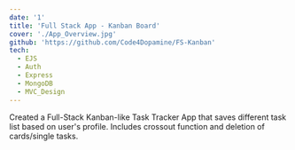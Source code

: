 ```yaml
---
date: '1'
title: 'Full Stack App - Kanban Board'
cover: './App_Overview.jpg'
github: 'https://github.com/Code4Dopamine/FS-Kanban'
tech:
  - EJS
  - Auth
  - Express
  - MongoDB
  - MVC_Design
---
```


Created a Full-Stack Kanban-like Task Tracker App that saves different task list based on user's profile. Includes crossout function and deletion of cards/single tasks.
